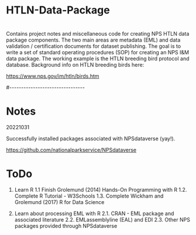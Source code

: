 # HTLN-Data-Package
# 
Contains project notes and miscellaneous code for creating NPS HTLN data package components. The two main areas are metadata (EML) and data validation / certification documents for dataset publishing. The goal is to write a set of standard operating procedures (SOP) for creating an NPS I&M data package. The working example is the HTLN breeding bird protocol and database. Background info on HTLN breeding birds here:

https://www.nps.gov/im/htln/birds.htm

#--------------------------------
# Notes

20221031

Successfully installed packages associated with NPSdataverse (yay!). 

https://github.com/nationalparkservice/NPSdataverse




# ToDo
1. Learn R 
1.1 Finish Grolemund (2014) Hands-On Programming with R
1.2. Complete R Tutorial - W3Schools
1.3. Complete Wickham and Grolemund (2017) R for Data Science

2. Learn about processing EML with R
2.1. CRAN - EML package and associated literature
2.2. EMLassemblyline (EAL) and EDI 
2.3. Other NPS packages provided through NPSdataverse

